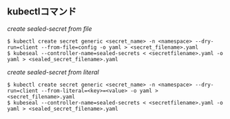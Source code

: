 ## kubectlコマンド
*create sealed-secret from file*
```
$ kubectl create secret generic <secret_name> -n <namespace> --dry-run=client --from-file=config -o yaml > <secret_filename>.yaml
$ kubeseal --controller-name=sealed-secrets < <secretfilename>.yaml -o yaml > <sealed_secret_filename>.yaml
```

*create sealed-secret from literal*
```
$ kubectl create secret generic <secret_name> -n <namespace> --dry-run=client --from-literal=<key>=<value> -o yaml > <secret_filename>.yaml
$ kubeseal --controller-name=sealed-secrets < <secretfilename>.yaml -o yaml > <sealed_secret_filename>.yaml
```

